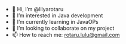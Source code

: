 - 👋 Hi, I’m @lilyarotaru
- 👀 I’m interested in Java development
- 🌱 I’m currently learning in JavaOPs
- 💞️ I’m looking to collaborate on my project
- 📫 How to reach me: rotaru.lulu@gmail.com
